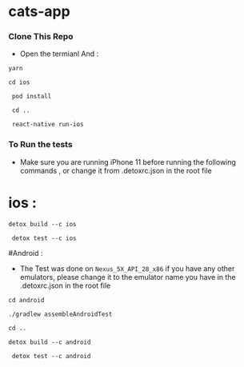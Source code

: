# cats-app

 ### Clone This Repo 

- Open the termianl And : 

``` yarn ```

``` cd ios ```

``` pod install```

``` cd ..```

``` react-native run-ios```

### To Run the tests 

- Make sure you are running iPhone 11 before running the following commands , or change it from .detoxrc.json in the root file 

# ios : 
``` detox build --c ios ```

``` detox test --c ios```

#Android : 

- The Test was done on ```Nexus_5X_API_28_x86``` if you have any other emulators, please change it to the emulator name you have in the .detoxrc.json in the root file

``` cd android ```

``` ./gradlew assembleAndroidTest ```

``` cd .. ```

``` detox build --c android ```

``` detox test --c android```
